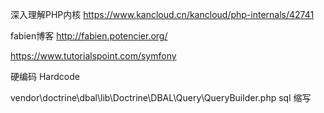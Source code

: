 深入理解PHP内核
https://www.kancloud.cn/kancloud/php-internals/42741

fabien博客
http://fabien.potencier.org/


https://www.tutorialspoint.com/symfony

硬编码 Hardcode 

vendor\doctrine\dbal\lib\Doctrine\DBAL\Query\QueryBuilder.php
sql 缩写
